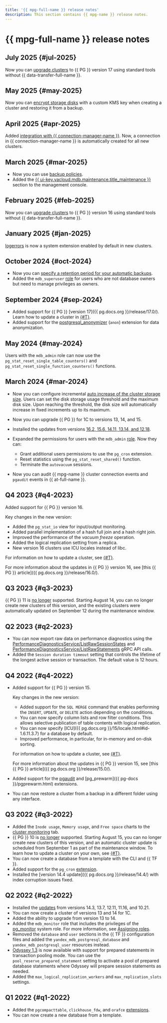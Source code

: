 ```yaml
---
title: '{{ mpg-full-name }} release notes'
description: This section contains {{ mpg-name }} release notes.
---
```


# {{ mpg-full-name }} release notes

## July 2025 {#jul-2025}

Now you can [upgrade clusters](operations/cluster-version-update.md) to {{ PG }} version 17 using standard tools without {{ data-transfer-full-name }}.


## May 2025 {#may-2025}

Now you can [encrypt storage disks](concepts/storage.md#disk-encryption) with a custom KMS key when creating a cluster and restoring it from a backup.


## April 2025 {#apr-2025}

Added [integration with {{ connection-manager-name }}](operations/update.md#conn-man). Now, a connection in {{ connection-manager-name }} is automatically created for all new clusters.

## March 2025 {#mar-2025}

* Now you can use [backup policies](operations/backup-retention-policies.md).
* Added the [{{ ui-key.yacloud.mdb.maintenance.title_maintenance }}](operations/cluster-maintenance.md) section to the management console.

## February 2025 {#feb-2025}

Now you can [upgrade clusters](operations/cluster-version-update.md) to {{ PG }} version 16 using standard tools without {{ data-transfer-full-name }}.

## January 2025 {#jan-2025}

[logerrors](https://github.com/munakoiso/logerrors) is now a system extension enabled by default in new clusters.

## October 2024 {#oct-2024}

* Now you can [specify a retention period for your automatic backups](operations/cluster-backups.md#set-backup-retain).
* Added the `mdb_superuser` [role](concepts/roles.md) for users who are not database owners but need to manage privileges as owners.

## September 2024 {#sep-2024}

* Added support for {{ PG }} [version 17]({{ pg.docs.org }}/release/17.0/). Learn how to update a cluster in [{#T}](operations/cluster-version-update.md).
* Added support for the [postgresql_anonymizer](https://gitlab.com/dalibo/postgresql_anonymizer) (`anon`) extension for data anonymization.

## May 2024 {#may-2024}

Users with the `mdb_admin` role can now use the `pg_stat_reset_single_table_counters()` and `pg_stat_reset_single_function_counters()` functions.

## March 2024 {#mar-2024}

* Now you can configure incremental [auto increase of the cluster storage size](./operations/storage-space.md#disk-size-autoscale). Users can set the disk storage usage threshold and the maximum disk size. Upon reaching the threshold, the disk size will automatically increase in fixed increments up to its maximum.
* Now you can upgrade {{ PG }} for 1C to versions 13, 14, and 15.
* Installed the updates from versions [16.2, 15.6, 14.11, 13.14, and 12.18](https://www.postgresql.org/about/news/postgresql-162-156-1411-1314-and-1218-released-2807/).
* Expanded the permissions for users with the `mdb_admin` [role](./concepts/roles.md#mdb-admin). Now they can:
  
  * Grant additional users permissions to use the `pg_cron` extension.
  * Reset statistics using the `pg_stat_reset_shared()` function.
  * Terminate the `autovacuum` sessions.

* Now you can audit {{ mpg-name }} cluster connection events and `pgaudit` events in {{ at-full-name }}.

## Q4 2023 {#q4-2023}

Added support for {{ PG }} version 16.

Key changes in the new version:

* Added the `pg_stat_io` view for input/output monitoring.
* Added parallel implementation of a hash full join and a hash right join.
* Improved the performance of the *vacuum freeze* operation.
* Added the logical replication setting from a replica.
* New version 16 clusters use ICU locales instead of libc.

For information on how to update a cluster, see [{#T}](operations/cluster-version-update.md).

For more information about the updates in {{ PG }} version 16, see [this {{ PG }} article]({{ pg.docs.org }}/release/16.0/).

## Q3 2023 {#q3-2023}

{{ PG }} 11 is [no longer](https://www.postgresql.org/about/news/postgresql-154-149-1312-1216-1121-and-postgresql-16-beta-3-released-2689/) supported. Starting August 14, you can no longer create new clusters of this version, and the existing clusters were automatically updated on September 12 during the maintenance window.

## Q2 2023 {#q2-2023}

* You can now export raw data on performance diagnostics using the [PerformanceDiagnosticsService/ListRawSessionStates](api-ref/grpc/PerformanceDiagnostics/listRawSessionStates.md) and [PerformanceDiagnosticsService/ListRawStatements](api-ref/grpc/PerformanceDiagnostics/listRawStatements.md) gRPC API calls.
* Added the `Session duration timeout` setting that controls the lifetime of the longest active session or transaction. The default value is 12 hours.

## Q4 2022 {#q4-2022}

* Added support for {{ PG }} version 15.

    Key changes in the new version:

    * Added support for the `SQL MERGE` command that enables performing the `INSERT`, `UPDATE`, or `DELETE` action depending on the conditions.
    * You can now specify column lists and row filter conditions. This allows selective publication of table contents with logical replication.
    * You can now specify [ICU]({{ pg.docs.org }}/15/locale.html#id-1.6.11.3.7) for a database by default.
    * Improved performance, in particular, for in-memory and on-disk sorting.

    For information on how to update a cluster, see [{#T}](operations/cluster-version-update.md).

    For more information about the updates in {{ PG }} version 15, see [this {{ PG }} article]({{ pg.docs.org }}/release/15.0/).

* Added support for the [pgaudit](https://www.pgaudit.org/) and [pg_prewarm]({{ pg-docs }}/pgprewarm.html) extensions.
* You can now restore a cluster from a backup in a different folder using any interface.

## Q3 2022 {#q3-2022}

* Added the `Inode usage`, `Memory usage`, and `Free space` charts to the [cluster monitoring](operations/monitoring.md#monitoring-cluster) tab.
* {{ PG }} 10 is [no longer](https://www.postgresql.org/about/news/postgresql-143-137-1211-1116-and-1021-released-2449/) supported. Starting August 15, you can no longer create new clusters of this version, and an automatic cluster update is scheduled from September 1 as part of the maintenance window. To learn how to update a cluster on your own, see [{#T}](operations/cluster-version-update.md).
* You can now create a database from a template with the CLI and {{ TF }}.
* Added support for the `pg_cron` [extension](operations/extensions/pg_cron.md).
* Installed the [version 14.4 update]({{ pg.docs.org }}/release/14.4/) with index corruption issues fixed.

## Q2 2022 {#q2-2022}

* Installed the [updates](https://www.postgresql.org/about/news/postgresql-143-137-1211-1116-and-1021-released-2449/) from versions 14.3, 13.7, 12.11, 11.16, and 10.21.
* You can now create a cluster of versions 13 and 14 for 1C.
* Added the ability to upgrade from version 13 to 14.
* Added the `mdb_monitor` role that includes the privileges of the [pg_monitor](https://www.postgresql.org/docs/10/default-roles.html) system role. For more information, see [Assigning roles](concepts/roles.md#mdb-monitor).
* Removed the `database` and `user` sections in the {{ TF }} configuration files and added the `yandex_mdb_postgresql_database` and `yandex_mdb_postgresql_user` resources instead.
* [Odyssey 1.3](https://www.postgresql.org/about/news/odyssey-13-released-2476/) is now available with support for prepared statements in transaction pooling mode. You can use the `pool_reserve_prepared_statement` setting to activate a pool of prepared database statements where Odyssey will prepare session statements as needed.
* Added the `max_logical_replication_workers` and `max_replication_slots` settings.

## Q1 2022 {#q1-2022}

* Added the `pgcompacttable`, `clickhouse_fdw`, and `orafce` [extensions](operations/extensions/cluster-extensions.md). 
* You can now create a new database from a template.
